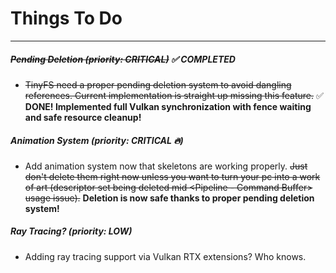 # Things To Do

---

##### ~~Pending Deletion (priority: CRITICAL)~~ ✅ COMPLETED

* ~~TinyFS need a proper pending deletion system to avoid dangling references. Current implementation is straight up missing this feature.~~ ✅ **DONE! Implemented full Vulkan synchronization with fence waiting and safe resource cleanup!**

##### Animation System (priority: CRITICAL 🔥)

* Add animation system now that skeletons are working properly. ~~Just don't delete them right now unless you want to turn your pc into a work of art (descriptor set being deleted mid <Pipeline - Command Buffer> usage issue).~~ **Deletion is now safe thanks to proper pending deletion system!**

##### Ray Tracing? (priority: LOW)

* Adding ray tracing support via Vulkan RTX extensions? Who knows.